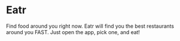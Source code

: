 # Eatr
Find food around you right now. Eatr will find you the best restaurants around you FAST. Just open the app, pick one, and eat! 
